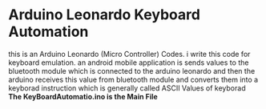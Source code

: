 # Arduino Leonardo Keyboard Automation

this is an Arduino Leonardo (Micro Controller) Codes. i write this code for keyboard emulation. an android mobile application is sends values to the bluetooth module which is
connected to the arduino leonardo and then the arduino receives this value from bluetooth module and converts them into a keyborad instruction which is generally called
ASCII Values of keyborad 
<b> The KeyBoardAutomatio.ino is the Main File </b>

